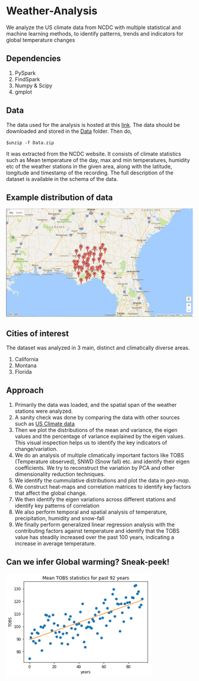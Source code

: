 # Weather-Analysis
We analyze the US climate data from NCDC with multiple statistical and machine learning methods, to identify patterns, trends and indicators for global temperature changes

## Dependencies
1. PySpark
2. FindSpark
3. Numpy & Scipy
4. gmplot

## Data

The data used for the analysis is hosted at this [link](https://drive.google.com/open?id=0B_Cz1ZeaITeDYUNXUk5udE5NYk0). The data should be downloaded and stored in the [Data](https://github.com/vnnsrk/Weather-Analysis/Data/) folder. Then do,

```
$unzip -f Data.zip
```

It was extracted from the NCDC website. It consists of climate statistics such as Mean temperature of the day, max and min temperatures, humidity etc of the weather stations in the given area, along with the latitude, longitude and timestamp of the recording. The full description of the dataset is available in the schema of the data.

## Example distribution of data
![Image Not Found](/Images/location_map.JPG?raw=true "Distribution of data")

## Cities of interest

The dataset was analyzed in 3 main, distinct and climatically diverse areas.

1. California
2. Montana
3. Florida

## Approach

1. Primarily the data was loaded, and the spatial span of the weather stations were analyzed.
2. A sanity check was done by comparing the data with other sources such as [US Climate data](https://www.usclimatedata.com/)
3. Then we plot the distributions of the mean and variance, the eigen values and the percentage of variance explained by the eigen values. This visual inspection helps us to identify the key indicators of change/variation.
4. We do an analysis of multiple climatically important factors like TOBS (Temperature observed), SNWD (Snow fall) etc. and identify their eigen coefficients. We try to reconstruct the variation by PCA and other dimensionality reduction techniques.
5. We identify the cummulative distributions and plot the data in *geo-map*. 
6. We construct heat-maps and correlation matrices to identify key factors that affect the global change.
7. We then identify the eigen variations across different stations and identify key patterns of correlation
8. We also perform temporal and spatial analysis of temperature, precipitation, humidity and snow-fall
9. We finally perform generalized linear regression analysis with the contributing factors against temperature and identify that the TOBS value has steadily increased over the past 100 years, indicating a increase in average temperature.

## Can we infer Global warming? Sneak-peek!
![Image Not Found](/Images/extra1.png?raw=true "Proof of global warming")
